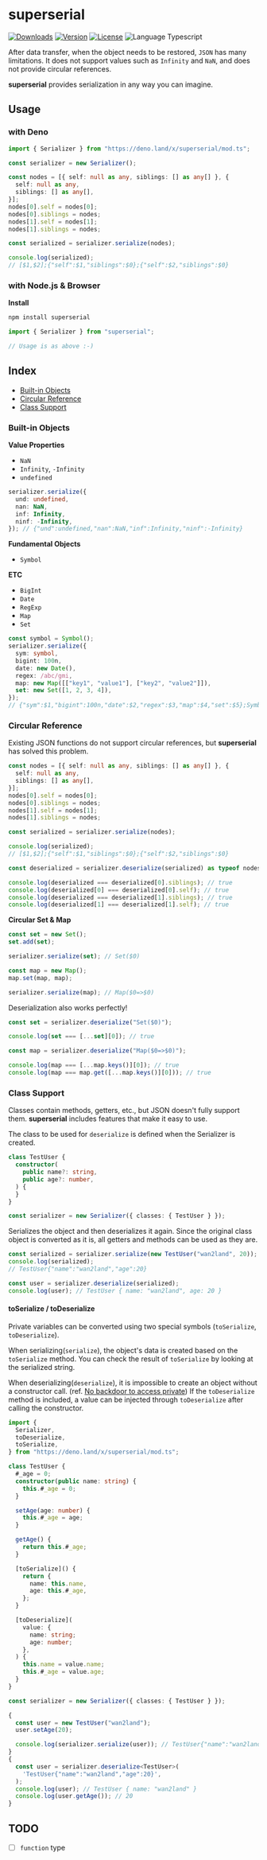 # superserial

<p>
  <a href="https://npmcharts.com/compare/superserial?minimal=true"><img alt="Downloads" src="https://img.shields.io/npm/dt/superserial.svg?style=flat-square" /></a>
  <a href="https://www.npmjs.com/package/superserial"><img alt="Version" src="https://img.shields.io/npm/v/superserial.svg?style=flat-square" /></a>
  <a href="https://www.npmjs.com/package/superserial"><img alt="License" src="https://img.shields.io/npm/l/superserial.svg?style=flat-square" /></a>
  <img alt="Language Typescript" src="https://img.shields.io/badge/language-Typescript-007acc.svg?style=flat-square" />
</p>

After data transfer, when the object needs to be restored, `JSON` has many
limitations. It does not support values such as `Infinity` and `NaN`, and does
not provide circular references.

**superserial** provides serialization in any way you can imagine.

## Usage

### with Deno

```ts
import { Serializer } from "https://deno.land/x/superserial/mod.ts";

const serializer = new Serializer();

const nodes = [{ self: null as any, siblings: [] as any[] }, {
  self: null as any,
  siblings: [] as any[],
}];
nodes[0].self = nodes[0];
nodes[0].siblings = nodes;
nodes[1].self = nodes[1];
nodes[1].siblings = nodes;

const serialized = serializer.serialize(nodes);

console.log(serialized);
// [$1,$2];{"self":$1,"siblings":$0};{"self":$2,"siblings":$0}
```

### with Node.js & Browser

**Install**

```bash
npm install superserial
```

```ts
import { Serializer } from "superserial";

// Usage is as above :-)
```

## Index

- [Built-in Objects](#built-in-objects)
- [Circular Reference](#circular-reference)
- [Class Support](#class-support)

### Built-in Objects

**Value Properties**

- `NaN`
- `Infinity`, `-Infinity`
- `undefined`

```ts
serializer.serialize({
  und: undefined,
  nan: NaN,
  inf: Infinity,
  ninf: -Infinity,
}); // {"und":undefined,"nan":NaN,"inf":Infinity,"ninf":-Infinity}
```

**Fundamental Objects**

- `Symbol`

**ETC**

- `BigInt`
- `Date`
- `RegExp`
- `Map`
- `Set`

```ts
const symbol = Symbol();
serializer.serialize({
  sym: symbol,
  bigint: 100n,
  date: new Date(),
  regex: /abc/gmi,
  map: new Map([["key1", "value1"], ["key2", "value2"]]),
  set: new Set([1, 2, 3, 4]),
});
// {"sym":$1,"bigint":100n,"date":$2,"regex":$3,"map":$4,"set":$5};Symbol();Date(1648740167514);/abc/gim;Map("key1"=>"value1","key2"=>"value2");Set(1,2,3,4)
```

### Circular Reference

Existing JSON functions do not support circular references, but **superserial**
has solved this problem.

```ts
const nodes = [{ self: null as any, siblings: [] as any[] }, {
  self: null as any,
  siblings: [] as any[],
}];
nodes[0].self = nodes[0];
nodes[0].siblings = nodes;
nodes[1].self = nodes[1];
nodes[1].siblings = nodes;

const serialized = serializer.serialize(nodes);

console.log(serialized);
// [$1,$2];{"self":$1,"siblings":$0};{"self":$2,"siblings":$0}

const deserialized = serializer.deserialize(serialized) as typeof nodes;

console.log(deserialized === deserialized[0].siblings); // true
console.log(deserialized[0] === deserialized[0].self); // true
console.log(deserialized === deserialized[1].siblings); // true
console.log(deserialized[1] === deserialized[1].self); // true
```

**Circular Set & Map**

```ts
const set = new Set();
set.add(set);

serializer.serialize(set); // Set($0)

const map = new Map();
map.set(map, map);

serializer.serialize(map); // Map($0=>$0)
```

Deserialization also works perfectly!

```ts
const set = serializer.deserialize("Set($0)");

console.log(set === [...set][0]); // true

const map = serializer.deserialize("Map($0=>$0)");

console.log(map === [...map.keys()][0]); // true
console.log(map === map.get([...map.keys()][0])); // true
```

### Class Support

Classes contain methods, getters, etc., but JSON doesn't fully support them.
**superserial** includes features that make it easy to use.

The class to be used for `deserialize` is defined when the Serializer is
created.

```ts
class TestUser {
  constructor(
    public name?: string,
    public age?: number,
  ) {
  }
}

const serializer = new Serializer({ classes: { TestUser } });
```

Serializes the object and then deserializes it again. Since the original class
object is converted as it is, all getters and methods can be used as they are.

```ts
const serialized = serializer.serialize(new TestUser("wan2land", 20));
console.log(serialized);
// TestUser{"name":"wan2land","age":20}

const user = serializer.deserialize(serialized);
console.log(user); // TestUser { name: "wan2land", age: 20 }
```

#### toSerialize / toDeserialize

Private variables can be converted using two special symbols (`toSerialize`,
`toDeserialize`).

When serializing(`serialize`), the object's data is created based on the
`toSerialize` method. You can check the result of `toSerialize` by looking at
the serialized string.

When deserializing(`deserialize`), it is impossible to create an object without
a constructor call. (ref.
[No backdoor to access private](https://github.com/tc39/proposal-class-fields#no-backdoor-to-access-private))
If the `toDeserialize` method is included, a value can be injected through
`toDeserialize` after calling the constructor.

```ts
import {
  Serializer,
  toDeserialize,
  toSerialize,
} from "https://deno.land/x/superserial/mod.ts";

class TestUser {
  #_age = 0;
  constructor(public name: string) {
    this.#_age = 0;
  }

  setAge(age: number) {
    this.#_age = age;
  }

  getAge() {
    return this.#_age;
  }

  [toSerialize]() {
    return {
      name: this.name,
      age: this.#_age,
    };
  }

  [toDeserialize](
    value: {
      name: string;
      age: number;
    },
  ) {
    this.name = value.name;
    this.#_age = value.age;
  }
}

const serializer = new Serializer({ classes: { TestUser } });

{
  const user = new TestUser("wan2land");
  user.setAge(20);

  console.log(serializer.serialize(user)); // TestUser{"name":"wan2land","age":20}
}
{
  const user = serializer.deserialize<TestUser>(
    'TestUser{"name":"wan2land","age":20}',
  );
  console.log(user); // TestUser { name: "wan2land" }
  console.log(user.getAge()); // 20
}
```

## TODO

- [ ] `function` type
